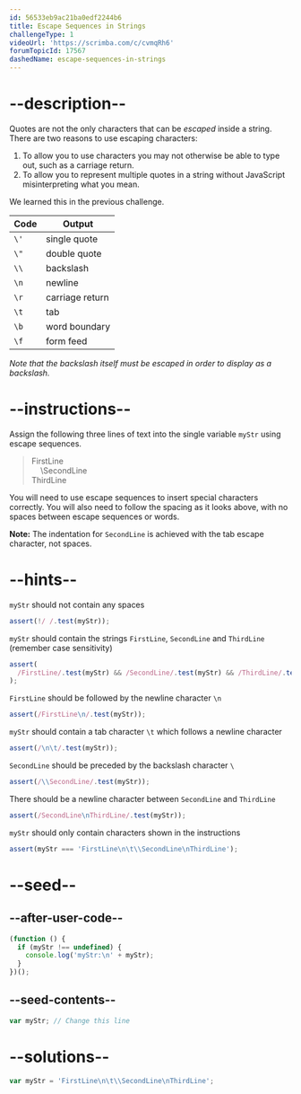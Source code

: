 ```yaml
---
id: 56533eb9ac21ba0edf2244b6
title: Escape Sequences in Strings
challengeType: 1
videoUrl: 'https://scrimba.com/c/cvmqRh6'
forumTopicId: 17567
dashedName: escape-sequences-in-strings
---
```


# --description--

Quotes are not the only characters that can be <dfn>escaped</dfn> inside a string. There are two reasons to use escaping characters:

1.  To allow you to use characters you may not otherwise be able to type out, such as a carriage return.
2.  To allow you to represent multiple quotes in a string without JavaScript misinterpreting what you mean.

We learned this in the previous challenge.

<table class='table table-striped'><thead><tr><th>Code</th><th>Output</th></tr></thead><tbody><tr><td><code>\'</code></td><td>single quote</td></tr><tr><td><code>\"</code></td><td>double quote</td></tr><tr><td><code>\\</code></td><td>backslash</td></tr><tr><td><code>\n</code></td><td>newline</td></tr><tr><td><code>\r</code></td><td>carriage return</td></tr><tr><td><code>\t</code></td><td>tab</td></tr><tr><td><code>\b</code></td><td>word boundary</td></tr><tr><td><code>\f</code></td><td>form feed</td></tr></tbody></table>

_Note that the backslash itself must be escaped in order to display as a backslash._

# --instructions--

Assign the following three lines of text into the single variable `myStr` using escape sequences.

<blockquote>FirstLine<br>    \SecondLine<br>ThirdLine</blockquote>

You will need to use escape sequences to insert special characters correctly. You will also need to follow the spacing as it looks above, with no spaces between escape sequences or words.

**Note:** The indentation for `SecondLine` is achieved with the tab escape character, not spaces.

# --hints--

`myStr` should not contain any spaces

```js
assert(!/ /.test(myStr));
```

`myStr` should contain the strings `FirstLine`, `SecondLine` and `ThirdLine` (remember case sensitivity)

```js
assert(
  /FirstLine/.test(myStr) && /SecondLine/.test(myStr) && /ThirdLine/.test(myStr)
);
```

`FirstLine` should be followed by the newline character `\n`

```js
assert(/FirstLine\n/.test(myStr));
```

`myStr` should contain a tab character `\t` which follows a newline character

```js
assert(/\n\t/.test(myStr));
```

`SecondLine` should be preceded by the backslash character `\`

```js
assert(/\\SecondLine/.test(myStr));
```

There should be a newline character between `SecondLine` and `ThirdLine`

```js
assert(/SecondLine\nThirdLine/.test(myStr));
```

`myStr` should only contain characters shown in the instructions

```js
assert(myStr === 'FirstLine\n\t\\SecondLine\nThirdLine');
```

# --seed--

## --after-user-code--

```js
(function () {
  if (myStr !== undefined) {
    console.log('myStr:\n' + myStr);
  }
})();
```

## --seed-contents--

```js
var myStr; // Change this line
```

# --solutions--

```js
var myStr = 'FirstLine\n\t\\SecondLine\nThirdLine';
```
